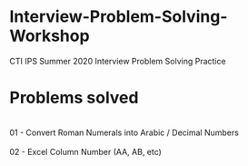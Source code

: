 # Interview-Problem-Solving-Workshop
CTI IPS Summer 2020 Interview Problem Solving Practice

# Problems solved
<br/>01 - Convert Roman Numerals into Arabic / Decimal Numbers  
<br/>02 - Excel Column Number (AA, AB, etc)  
